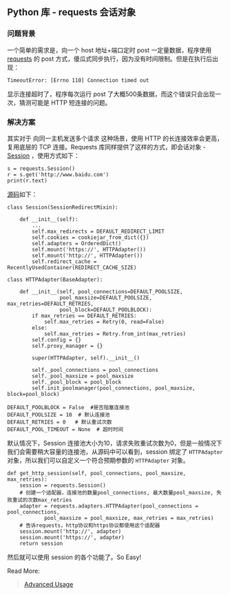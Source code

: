 ## Python 库 - requests 会话对象

### 问题背景

一个简单的需求是，向一个 host 地址+端口定时 post 一定量数据，程序使用 [requests](http://www.python-requests.org/en/master/) 的 post 方式，傻瓜式同步执行，因为没有时间限制。但是在执行后出现：

```
TimeoutError: [Errno 110] Connection timed out
```

显示连接超时了，程序每次运行 post 了大概500条数据，而这个错误只会出现一次，猜测可能是 HTTP 短连接的问题。

### 解决方案

其实对于	 向同一主机发送多个请求 这种场景，使用 HTTP 的长连接效率会更高，复用底层的 TCP 连接。Requests 库同样提供了这样的方式，即会话对象 - [Session](http://www.python-requests.org/en/master/user/advanced/#session-objects) ，使用方式如下：

```
s = requests.Session()
r = s.get('http://www.baidu.com')
print(r.text)
```

[源码](http://docs.python-requests.org/en/master/_modules/requests/adapters/?highlight=HTTPAdapter)如下：

```
class Session(SessionRedirectMixin):
 
    def __init__(self):
        ...
        self.max_redirects = DEFAULT_REDIRECT_LIMIT
        self.cookies = cookiejar_from_dict({})
        self.adapters = OrderedDict()
        self.mount('https://', HTTPAdapter())
        self.mount('http://', HTTPAdapter())
        self.redirect_cache = RecentlyUsedContainer(REDIRECT_CACHE_SIZE)
 
class HTTPAdapter(BaseAdapter):
 
    def __init__(self, pool_connections=DEFAULT_POOLSIZE,
                 pool_maxsize=DEFAULT_POOLSIZE, max_retries=DEFAULT_RETRIES,
                 pool_block=DEFAULT_POOLBLOCK):
        if max_retries == DEFAULT_RETRIES:
            self.max_retries = Retry(0, read=False)
        else:
            self.max_retries = Retry.from_int(max_retries)
        self.config = {}
        self.proxy_manager = {}
 
        super(HTTPAdapter, self).__init__()
 
        self._pool_connections = pool_connections
        self._pool_maxsize = pool_maxsize
        self._pool_block = pool_block
        self.init_poolmanager(pool_connections, pool_maxsize, block=pool_block) 
 
DEFAULT_POOLBLOCK = False  #是否阻塞连接池
DEFAULT_POOLSIZE = 10  # 默认连接池
DEFAULT_RETRIES = 0   # 默认重试次数
DEFAULT_POOL_TIMEOUT = None  # 超时时间
```

默认情况下，Session 连接池大小为10，请求失败重试次数为0，但是一般情况下我们会需要稍大容量的连接池，从源码中可以看到，session 绑定了 `HTTPAdapter` 对象，所以我们可以自定义一个符合预期参数的 `HTTPAdapter` 对象。

```
def get_http_session(self, pool_connections, pool_maxsize, max_retries):
    session = requests.Session()
    # 创建一个适配器，连接池的数量pool_connections, 最大数量pool_maxsize, 失败重试的次数max_retries
    adapter = requests.adapters.HTTPAdapter(pool_connections = pool_connections,
            pool_maxsize = pool_maxsize, max_retries = max_retries)
    # 告诉requests，http协议和https协议都使用这个适配器
    session.mount('http://', adapter)
    session.mount('https://', adapter)
    return session
```

然后就可以使用 session 的各个功能了。So Easy!



Read More:

> [Advanced Usage](http://www.python-requests.org/en/master/user/advanced/#session-objects) 